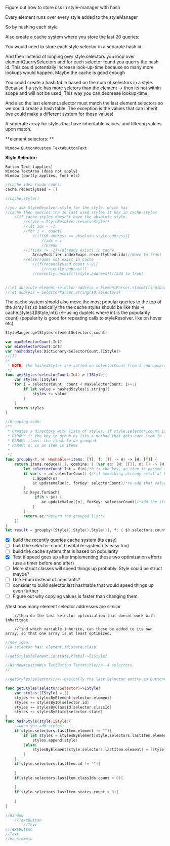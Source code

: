 Figure out how to store css in style-manager with hash

Every element runs over every style added to the styleManager

So by hashing each style 

Also create a cache system where you store the last 20 queries: 

You would need to store each style selector in a separate hash id.

And then instead of looping over style.selectors you loop over elementQuerrySelectors and for each selector found you querry the hash id. This could potentially increase look-up-time because so many more lookups would happen. Maybe the cache is good enough

You could create a hash table based on the num of selectors in a style. Because if a style has more selctors than the element -> then its not within scope and will not be used. This way you can decrease lookup-time. 

And also the last element.selector must match the last element.selectors so we could create a hash table. The exception is the values that can inherit. (we could make a different system for these values)

A seperate array for styles that have inheritable values. and filtering values upon match.



**element selectors: **

```
Window Button#custom Text#buttonText
```

**Style Selector:**

```
Button Text (applies)
Window TextArea (does not apply)
Window (partly applies, font etc)
```


 
```swift
//cache idea (sudo code):
cache.recentlyUsed = []

//cache.style()

//you ask StyleResolver.style for the style. which has
//cache then queries the 10 last used styles it has in cache.styles
	//if cache.styles doesn't have the absolute style. 
		//style = StyleResolver.resolveStyle()
		//let idx = -1
		//for i < .count{
			//if($0.address == absolute-style-address){
				//idx = i
				//break
		//if(idx != -1)//already exists in cache
			ArrayModifier.indexSwap(.recentlyUsed,idx)//move to front
		//else//does not exist in cache
			//if(recentlyUsed.count > 9){
				//recently.popLast()
			//recently.unshift((style,address))//add to front
				

//let absolute-element-selector-address = ElementParser.stackString(button) 
//let address = SelectorParser.string($0.selectors)

```
The cache system should also move the most popular queries to the top of the array list
so basically the the cache styles should be like this -> cache.styles:[(IStyle,Int)] (<--using duplets where int is the popularity count) (popularity is good for repeating calls to styleResolver. like on hover etc)

```swift
StyleManger.getStyles(elementSelectors.count)

var maxSelectorCount:Int?
var minSelectorCount:Int?
var hashedStyles:Dictionary<selectorCount,[IStyle]>
//[]?
/*
 * NOTE: the hashedStyles are sorted on selectorCount from 1 and upwards
 */
func getStyles(selectorCount:Int)-> [IStyle]{
    var styles:[IStyle]
    for i = selectorCount; count < maxSelectorCount; i++;{
        if let value = hashedStyles[i.string]{
            styles += value
        }
    }
    return styles
}
```

```swift
//Grouping code:
/**
 * Creates a directory with lists of styles. if style.selector.count is 3, then its added to the key:3 and also every key that is bigger than 3
 * PARAM: f: the key to group by (its a method that gets each item in items)
 * PARAM: items: the items to be grouped
 * PARAM: o: is an item in items
 * 
 */
func groupby<T, H: Hashable>(items: [T], f: (T) -> H) -> [H: [T]] {
    return items.reduce([:], combine: { (var ac: [H: [T]], o: T) -> [H: [T]] in
        let selectorCount:Int = f(o)/*h is the key, an item is passed to f to get h*/
        if var c = ac[selectorCount] {/*if something already exist at key: h then append to that value*/
            c.append(o)
            ac.updateValue(c, forKey: selectorCount)/*re-add that value*/
        }
        ac.keys.forEach{
             if(h > $0) {
                ac.updateValue([o], forKey: selectorCount)/*add the item from items as an array*/
            }
        }
        return ac/*Return the grouped list*/
    })
}
let result = groupby([Style(),Style(),Style()], f: { $0.selectors.count })
```

- [x] build the recently queries cache system (its easy) 
- [ ] build the selector-count hashtable system (its easy too)
- [ ] build the cache system that is based on popularity
- [x] Test if speed goes up after implementing these two optimization efforts (use a timer before and after)
- [ ] More struct classes will speed things up probably. Style could be struct maybe? 
- [ ] Use Enum instead of constants?
- [ ] consider to build selector.last hashtable that would speed things up even further
- [ ] Figure out why copying values is faster than changing them. 

 //test how many element selector addresses are similar
        
        //then do the last selector optimization that doesnt work with inheritage. 
        
        //find which variable inherite, can these be added to its own array, so that one array is at least optimized.
        
        
```swift
//new idea:
//a selector has: element,id,state,class

//getStyles[element,id,state,class]->[IStyle]

//Window#customWin TextButton Text#title//<--4 selectors
//

//getStyles(selector)//<--basically the last Selector entity so Button#custom for instance is an selector entity

func getStyles(selector:Selector)->IStyle{
    var styles:[IStyle] = []
    styles += stylesByElement[selector.element]
    styles += stylesByID[selector.id]
    styles += stylesByClassId[selector.classId]
    styles += stylesByState[selector.state]
}
func hashStyle(style:IStyle){
    //when you add styles:
    if(style.selectors.lastItem.element != ""){
        if let styles = stylesByElement[style.selectors.lastItem.element]{
            styles.append(style)
        }else{
            stylesByElement[style.selectors.lastItem.element] = [style]
        }
    }
    if(style.selectors.lastItem.id != ""){
        
    }
    if(style.selectors.lastItem.classIds.count > 0){
        
    }
    if(style.selectors.lastItem.states.count > 0){
        
    }    
}

//Window
    //TextButton
        //Text
//TextButton
//Text
//#customWin

```